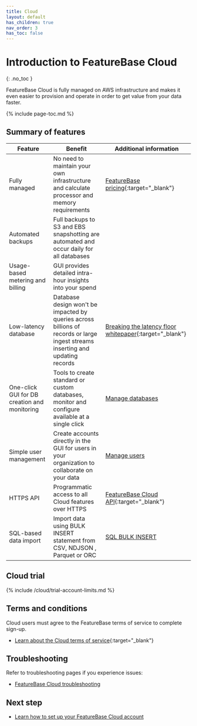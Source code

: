 ```yaml
---
title: Cloud
layout: default
has_children: true
nav_order: 3
has_toc: false
---
```


# Introduction to FeatureBase Cloud
{: .no_toc }

FeatureBase Cloud is fully managed on AWS infrastructure and makes it even easier to provision and operate in order to get value from your data faster.

{% include page-toc.md %}

## Summary of features

| Feature | Benefit | Additional information |
|---|---|---|
| Fully managed | No need to maintain your own infrastructure and calculate processor and memory requirements | [FeatureBase pricing](https://www.featurebase.com/pricing){:target="_blank"} |
| Automated backups | Full backups to S3 and EBS snapshotting are automated and occur daily for all databases |  |
| Usage-based metering and billing | GUI provides detailed intra-hour insights into your spend |  |
| Low-latency database | Database design won't be impacted by queries across billions of records or large ingest streams inserting and updating records | [Breaking the latency floor whitepaper](https://www.featurebase.com/blog/breaking-the-latency-floor-white-paper){:target="_blank"} |
| One-click GUI for DB creation and monitoring | Tools to create standard or custom databases, monitor and configure available at a single click | [Manage databases](/docs/cloud/cloud-databases/cloud-db-manage) |
| Simple user management | Create accounts directly in the GUI for users in your organization to collaborate on your data | [Manage users](/docs/cloud/cloud-users/cloud-users-manage) |
| HTTPS API | Programmatic access to all Cloud features over HTTPS | [FeatureBase Cloud API](https://api-docs-featurebase-cloud.redoc.ly/){:target="_blank"} |
| SQL-based data import | Import data using BULK INSERT statement from CSV, NDJSON , Parquet or ORC | [SQL BULK INSERT](/docs/sql-guide/statements/statement-insert-bulk) |

## Cloud trial

{% include /cloud/trial-account-limits.md %}

## Terms and conditions

Cloud users must agree to the FeatureBase terms of service to complete sign-up.

* [Learn about the Cloud terms of service](https://www.featurebase.com/cloud-terms){:target="_blank"}

## Troubleshooting

Refer to troubleshooting pages if you experience issues:

* [FeatureBase Cloud troubleshooting](/docs/cloud/cloud-troubleshooting/cloud-troubleshooting-home)

## Next step

* [Learn how to set up your FeatureBase Cloud account](/docs/cloud/cloud-signup)
